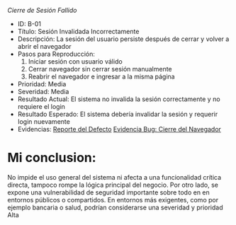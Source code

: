 *Cierre de Sesión Fallido*
- ID: B-01
- Título: Sesión Invalidada Incorrectamente
- Descripción: La sesión del usuario persiste después de cerrar y volver a abrir el navegador
- Pasos para Reproducción:
    1. Iniciar sesión con usuario válido
    2. Cerrar navegador sin cerrar sesión manualmente
    3. Reabrir el navegador e ingresar a la misma página
- Prioridad: Media
- Severidad: Media
- Resultado Actual: El sistema no invalida la sesión correctamente y no requiere el login
- Resultado Esperado: El sistema debería invalidar la sesión y requerir login nuevamente
- Evidencias:
    [Reporte del Defecto](../Imagenes/image-16.png)
    [Evidencia Bug: Cierre del Navegador](https://jam.dev/c/8e41bbc7-4c71-48ee-8c10-4da98480f678)

# Mi conclusion: 
No impide el uso general del sistema ni afecta a una funcionalidad crítica directa, tampoco rompe la lógica principal del negocio. Por otro lado, se expone una vulnerabilidad de seguridad importante sobre todo en en entornos públicos o compartidos.
En entornos más exigentes, como por ejemplo bancaria o salud, podrían considerarse una severidad y prioridad Alta